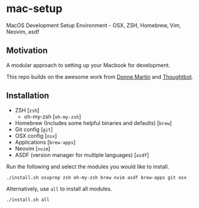 # mac-setup

MacOS Development Setup Environment - OSX, ZSH, Homebrew, Vim, Neovim, asdf

## Motivation

A modular approach to setting up your Macbook for development.

This repo builds on the awesome work from [Donne Martin](https://github.com/donnemartin) and [Thoughtbot](https://github.com/thoughtbot/).

## Installation

* ZSH [`zsh`]
  * oh-my-zsh [`oh-my-zsh`]
* Homebrew (Includes some helpful binaries and defaults) [`brew`]
* Git config [`git`]
* OSX config [`osx`]
* Applications [`brew-apps`]
* Neovim [`nvim`]
* ASDF (version manager for multiple languages) [`asdf`]

Run the following and select the modules you would like to install.

```shell
./install.sh osxprep zsh oh-my-zsh brew nvim asdf brew-apps git osx
```

Alternatively, use `all` to install all modules.

```shell
./install.sh all
```
